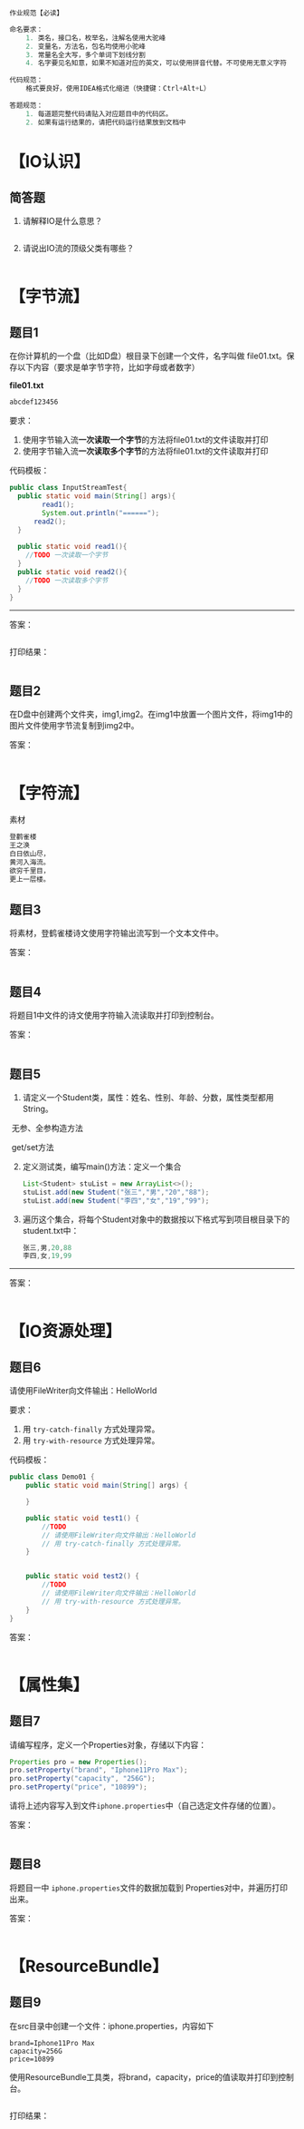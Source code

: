 ```java
作业规范【必读】

命名要求：
	1. 类名，接口名，枚举名，注解名使用大驼峰
	2. 变量名，方法名，包名均使用小驼峰
	3. 常量名全大写，多个单词下划线分割
	4. 名字要见名知意，如果不知道对应的英文，可以使用拼音代替。不可使用无意义字符
  
代码规范：
	格式要良好，使用IDEA格式化缩进（快捷键：Ctrl+Alt+L）
  
答题规范：
	1. 每道题完整代码请贴入对应题目中的代码区。
    2. 如果有运行结果的，请把代码运行结果放到文档中
```



# 【IO认识】

## 简答题

1. 请解释IO是什么意思？

   ```
   
   ```
   
2. 请说出IO流的顶级父类有哪些？

   ```
   
   ```



# 【字节流】

## 题目1

在你计算机的一个盘（比如D盘）根目录下创建一个文件，名字叫做 file01.txt。保存以下内容（要求是单字节字符，比如字母或者数字）

**file01.txt**

```java
abcdef123456
```

要求：

1. 使用字节输入流**一次读取一个字节**的方法将file01.txt的文件读取并打印
2. 使用字节输入流**一次读取多个字节**的方法将file01.txt的文件读取并打印



代码模板：

~~~java
public class InputStreamTest{
  public static void main(String[] args){
    	read1();
    	System.out.println("======");
      read2();
  }
  
  public static void read1(){
    //TODO 一次读取一个字节
  }
  public static void read2(){
    //TODO 一次读取多个字节
  }
}
~~~





---

答案：

```java

```



打印结果：

```java

```







## 题目2

在D盘中创建两个文件夹，img1,img2。在img1中放置一个图片文件，将img1中的图片文件使用字节流复制到img2中。



答案：

```java

```



# 【字符流】

素材

```java
登鹳雀楼
王之涣
白日依山尽，
黄河入海流。
欲穷千里目，
更上一层楼。
```

## 题目3

将素材，登鹤雀楼诗文使用字符输出流写到一个文本文件中。

答案：

```java

```



## 题目4

将题目1中文件的诗文使用字符输入流读取并打印到控制台。

答案：

```java

```



## 题目5

1. 请定义一个Student类，属性：姓名、性别、年龄、分数，属性类型都用String。

​	   无参、全参构造方法

​	   get/set方法

 2.  定义测试类，编写main()方法：定义一个集合

     ```java
     List<Student> stuList = new ArrayList<>();
     stuList.add(new Student("张三","男","20","88");
     stuList.add(new Student("李四","女","19","99");
     ```

3. 遍历这个集合，将每个Student对象中的数据按以下格式写到项目根目录下的student.txt中：

   ```java
   张三,男,20,88
   李四,女,19,99
   ```

   

-----

答案：

```java

```





# 【IO资源处理】

##  题目6

请使用FileWriter向文件输出：HelloWorld

要求：

1. 用 `try-catch-finally` 方式处理异常。
2. 用 `try-with-resource` 方式处理异常。



代码模板：

```java
public class Demo01 {
    public static void main(String[] args) {

    }

    public static void test1() {
        //TODO
        // 请使用FileWriter向文件输出：HelloWorld
        // 用 try-catch-finally 方式处理异常。
    }


    public static void test2() {
        //TODO
        // 请使用FileWriter向文件输出：HelloWorld
        // 用 try-with-resource 方式处理异常。
    }
}

```



答案：

```java

```



# 【属性集】

## 题目7

请编写程序，定义一个Properties对象，存储以下内容：

```java
Properties pro = new Properties();
pro.setProperty("brand", "Iphone11Pro Max");
pro.setProperty("capacity", "256G");
pro.setProperty("price", "10899");
```

请将上述内容写入到文件`iphone.properties`中（自己选定文件存储的位置）。



答案：

```java

```



## 题目8

将题目一中 `iphone.properties`文件的数据加载到 Properties对中，并遍历打印出来。

答案：

```java

```





# 【ResourceBundle】

## 题目9

在src目录中创建一个文件：iphone.properties，内容如下

```properties
brand=Iphone11Pro Max
capacity=256G
price=10899
```

使用ResourceBundle工具类，将brand，capacity，price的值读取并打印到控制台。

```java

```



打印结果：

```

```

